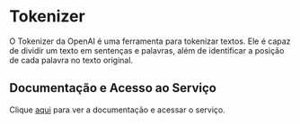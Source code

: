 # Tokenizer

O Tokenizer da OpenAI é uma ferramenta para tokenizar textos. Ele é capaz de dividir um texto em sentenças e palavras, além de identificar a posição de cada palavra no texto original.

## Documentação e Acesso ao Serviço

Clique [aqui](https://platform.openai.com/tokenizer) para ver a documentação e acessar o serviço.